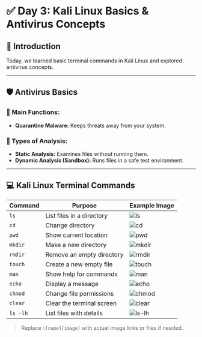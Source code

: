 # ✅ Day 3: Kali Linux Basics & Antivirus Concepts

## 🔹 Introduction  
Today, we learned basic terminal commands in Kali Linux and explored antivirus concepts.

---

## 🛡️ Antivirus Basics

### 🔧 Main Functions:
- **Quarantine Malware:** Keeps threats away from your system.

### 🧪 Types of Analysis:
- **Static Analysis:** Examines files without running them.
- **Dynamic Analysis (Sandbox):** Runs files in a safe test environment.

---

## 💻 Kali Linux Terminal Commands

| Command    | Purpose                         | Example Image |
|------------|----------------------------------|----------------|
| `ls`       | List files in a directory        | ![ls](image)   |
| `cd`       | Change directory                 | ![cd](image)   |
| `pwd`      | Show current location            | ![pwd](image)  |
| `mkdir`    | Make a new directory             | ![mkdir](image)|
| `rmdir`    | Remove an empty directory        | ![rmdir](image)|
| `touch`    | Create a new empty file          | ![touch](image)|
| `man`      | Show help for commands           | ![man](image)  |
| `echo`     | Display a message                | ![echo](image) |
| `chmod`    | Change file permissions          | ![chmod](image)|
| `clear`    | Clear the terminal screen        | ![clear](image)|
| `ls -lh`   | List files with details          | ![ls-lh](image)|

> Replace `![name](image)` with actual image links or files if needed.
